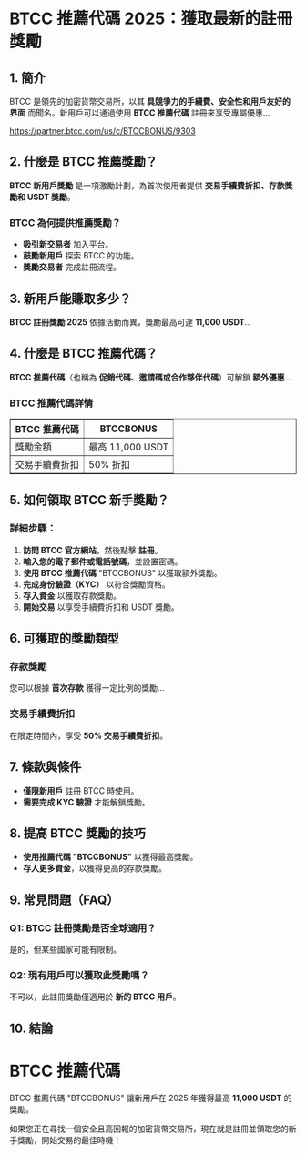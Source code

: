 <h1>BTCC 推薦代碼 2025：獲取最新的註冊獎勵</h1>
<h2>1. 簡介</h2>
<p>BTCC 是領先的加密貨幣交易所，以其 <strong>具競爭力的手續費、安全性和用戶友好的界面</strong> 而聞名。新用戶可以通過使用 <strong>BTCC 推薦代碼</strong> 註冊來享受專屬優惠...</p>
<a href="https://partner.btcc.com/us/c/BTCCBONUS/9303" target="_blank">https://partner.btcc.com/us/c/BTCCBONUS/9303</a>

<h2>2. 什麼是 BTCC 推薦獎勵？</h2>
<p><strong>BTCC 新用戶獎勵</strong> 是一項激勵計劃，為首次使用者提供 <strong>交易手續費折扣、存款獎勵和 USDT 獎勵</strong>。</p>
<h3>BTCC 為何提供推薦獎勵？</h3>
<ul>
<li><strong>吸引新交易者</strong> 加入平台。</li>
<li><strong>鼓勵新用戶</strong> 探索 BTCC 的功能。</li>
<li><strong>獎勵交易者</strong> 完成註冊流程。</li>
</ul>
<h2>3. 新用戶能賺取多少？</h2>
<p><strong>BTCC 註冊獎勵 2025</strong> 依據活動而異，獎勵最高可達 <strong>11,000 USDT</strong>...</p>
<h2>4. 什麼是 BTCC 推薦代碼？</h2>
<p><strong>BTCC 推薦代碼</strong>（也稱為 <strong>促銷代碼、邀請碼或合作夥伴代碼</strong>）可解鎖 <strong>額外優惠</strong>...</p>
<h3>BTCC 推薦代碼詳情</h3>
<table border="1">
<tr>
<th>BTCC 推薦代碼</th>
<th>BTCCBONUS</th>
</tr>
<tr>
<td>獎勵金額</td>
<td>最高 11,000 USDT</td>
</tr>
<tr>
<td>交易手續費折扣</td>
<td>50% 折扣</td>
</tr>
</table>
<h2>5. 如何領取 BTCC 新手獎勵？</h2>
<h3>詳細步驟：</h3>
<ol>
<li><strong>訪問 BTCC 官方網站</strong>，然後點擊 <strong>註冊</strong>。</li>
<li><strong>輸入您的電子郵件或電話號碼</strong>，並設置密碼。</li>
<li><strong>使用 BTCC 推薦代碼</strong> "BTCCBONUS" 以獲取額外獎勵。</li>
<li><strong>完成身份驗證（KYC）</strong> 以符合獎勵資格。</li>
<li><strong>存入資金</strong> 以獲取存款獎勵。</li>
<li><strong>開始交易</strong> 以享受手續費折扣和 USDT 獎勵。</li>
</ol>
<h2>6. 可獲取的獎勵類型</h2>
<h3>存款獎勵</h3>
<p>您可以根據 <strong>首次存款</strong> 獲得一定比例的獎勵...</p>
<h3>交易手續費折扣</h3>
<p>在限定時間內，享受 <strong>50% 交易手續費折扣</strong>。</p>
<h2>7. 條款與條件</h2>
<ul>
<li><strong>僅限新用戶</strong> 註冊 BTCC 時使用。</li>
<li><strong>需要完成 KYC 驗證</strong> 才能解鎖獎勵。</li>
</ul>
<h2>8. 提高 BTCC 獎勵的技巧</h2>
<ul>
<li><strong>使用推薦代碼 "BTCCBONUS"</strong> 以獲得最高獎勵。</li>
<li><strong>存入更多資金</strong>，以獲得更高的存款獎勵。</li>
</ul>
<h2>9. 常見問題（FAQ）</h2>
<h3>Q1: BTCC 註冊獎勵是否全球適用？</h3>
<p>是的，但某些國家可能有限制。</p>
<h3>Q2: 現有用戶可以獲取此獎勵嗎？</h3>
<p>不可以，此註冊獎勵僅適用於 <strong>新的 BTCC 用戶</strong>。</p>
<h2>10. 結論</h2>
<h1>BTCC 推薦代碼</h1>
<p>BTCC 推薦代碼 <span class="bonus-code">"BTCCBONUS"</span> 讓新用戶在 2025 年獲得最高 <strong>11,000 USDT</strong> 的獎勵。</p>
<p>如果您正在尋找一個安全且高回報的加密貨幣交易所，現在就是註冊並領取您的新手獎勵，開始交易的最佳時機！</p>
</div>
</body>
</html>

